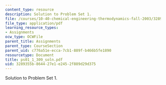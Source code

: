 ```yaml
---
content_type: resource
description: Solution to Problem Set 1.
file: /courses/10-40-chemical-engineering-thermodynamics-fall-2003/3289355b864427e1e2452f889d29d375_ps01_1_309_soln.pdf
file_type: application/pdf
learning_resource_types:
- Assignments
ocw_type: OCWFile
parent_title: Assignments
parent_type: CourseSection
parent_uid: c776a51e-ecca-7cb1-889f-b466b5fe1890
resourcetype: Document
title: ps01_1_309_soln.pdf
uid: 3289355b-8644-27e1-e245-2f889d29d375
---
```

Solution to Problem Set 1.

